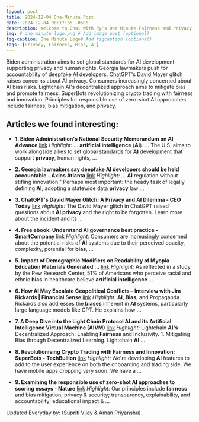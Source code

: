 ```yaml
---
layout: post
title: 2024-12-04 One-Minute Post
date: 2024-12-04 08:17:35 -0500
description: Welcome to Chai With Py's One Minute Fairness and Privacy, which aims to provide you the current happenings in the world of Fairness, Privacy, and AI.
img: # one_minute_logo.png # Add image post (optional)
fig-caption: One Minute Logo# Add figcaption (optional)
tags: [Privacy, Fairness, Bias, AI]
---
```


Biden administration aims to set global standards for AI development supporting privacy and human rights. Georgia lawmakers push for accountability of deepfake AI developers. ChatGPT's David Mayer glitch raises concerns about AI privacy. Consumers increasingly concerned about AI bias risks. Lightchain AI's decentralized approach aims to mitigate bias and promote fairness. SuperBots revolutionizing crypto trading with fairness and innovation. Principles for responsible use of zero-shot AI approaches include fairness, bias mitigation, and privacy.

## Articles we found interesting:

- **1. Biden Administration&#39;s National Security Memorandum on <b>AI</b> Advance** [link](https://natlawreview.com/article/ai-national-security-memorandum-scopes-key-priorities)
_Highlight:_ ... <b>artificial intelligence</b> (<b>AI</b>). ... The U.S. aims to work alongside allies to set global standards for <b>AI</b> development that support <b>privacy</b>, human rights,&nbsp;...

- **2. Georgia lawmakers say deepfake <b>AI</b> developers should be held accountable - Axios Atlanta** [link](https://www.axios.com/local/atlanta/2024/12/04/georgia-ai-study-committee-deepfakes)
_Highlight:_ ... <b>AI</b> regulation without stifling innovation.&quot; Perhaps most important: the heady task of legally defining <b>AI</b>, adopting a statewide data <b>privacy</b> law&nbsp;...

- **3. ChatGPT&#39;s David Mayer Glitch: A <b>Privacy</b> and <b>AI</b> Dilemma - CEO Today** [link](https://www.ceotodaymagazine.com/2024/12/chatgpts-david-mayer-glitch-a-privacy-and-ai-dilemma/)
_Highlight:_ The David Mayer glitch in ChatGPT raised questions about <b>AI privacy</b> and the right to be forgotten. Learn more about the incident and its&nbsp;...

- **4. Free ebook: Understand <b>AI</b> governance best practice - SmartCompany** [link](https://www.smartcompany.com.au/partner-content/ebook-understand-ai-governance-best-practice/)
_Highlight:_ Consumers are increasingly concerned about the potential risks of <b>AI</b> systems due to their perceived opacity, complexity, potential for <b>bias</b>,&nbsp;...

- **5. Impact of Demographic Modifiers on Readability of Myopia Education Materials Generated ...** [link](http://www.dovepress.com/impact-of-demographic-modifiers-on-readability-of-myopia-education-mat-peer-reviewed-fulltext-article-OPTH)
_Highlight:_ As reflected in a study by the Pew Research Center, 51% of Americans who perceive racial and ethnic <b>bias</b> in healthcare believe <b>artificial intelligence</b>&nbsp;...

- **6. How <b>AI</b> May Escalate Geopolitical Conflicts – Interview with Jim Rickards | Financial Sense** [link](https://www.financialsense.com/blog/21104/how-ai-may-escalate-geopolitical-conflicts-interview-jim-rickards)
_Highlight:_ <b>AI</b>, <b>Bias</b>, and Propaganda. Rickards also addresses the <b>biases</b> inherent in <b>AI</b> systems, particularly large language models like GPT. He explains how&nbsp;...

- **7. A Deep Dive into the Light Chain Protocol <b>AI</b> and its <b>Artificial Intelligence</b> Virtual Machine (AIVM)** [link](https://techbullion.com/the-future-of-ai-and-blockchain-a-deep-dive-into-the-light-chain-protocol-ai-and-its-artificial-intelligence-virtual-machine-aivm/)
_Highlight:_ Lightchain <b>AI&#39;s</b> Decentralized Approach: Enabling <b>Fairness</b> and Inclusivity. 1. Mitigating Bias through Decentralized Learning. Lightchain <b>AI</b>&nbsp;...

- **8. Revolutionising Crypto Trading with <b>Fairness</b> and Innovation: SuperBots - TechBullion** [link](https://techbullion.com/revolutionising-crypto-trading-with-fairness-and-innovation-superbots/)
_Highlight:_ We&#39;re developing <b>AI</b> features to add to the user experience on both the onboarding and trading side. We have mobile apps dropping very soon. We have a&nbsp;...

- **9. Examining the responsible use of zero-shot <b>AI</b> approaches to scoring essays - Nature** [link](https://www.nature.com/articles/s41598-024-79208-2)
_Highlight:_ Our principles include <b>fairness</b> and bias mitigation; privacy &amp; security; transparency, explainability, and accountability; educational impact &amp;&nbsp;...


Updated Everyday by: (<a href="https://supritivijay.github.io/">Supriti Vijay</a> & <a href="https://amanpriyanshu.github.io/">Aman Priyanshu</a>)
